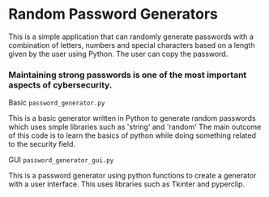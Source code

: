 # Random Password Generators

This is a simple application that can randomly generate passwords with a combination of letters, numbers and special characters based on a length given by the user using Python. The user can copy the password.

### Maintaining strong passwords is one of the most important aspects of cybersecurity. 

Basic
`password_generator.py`

This is a basic generator written in Python to generate random passwords which uses smple libraries such as 'string' and 'random'
The main outcome of this code is to learn the basics of python while doing something related to the security field. 

GUI
`password_generator_gui.py`

This is a password generator using python functions to create a generator with a user interface. This uses libraries such as Tkinter and pyperclip.
